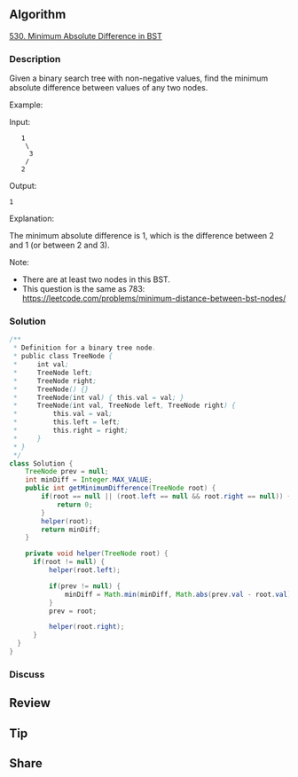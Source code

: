 ## Algorithm

[530. Minimum Absolute Difference in BST](https://leetcode.com/problems/minimum-absolute-difference-in-bst/)

### Description

Given a binary search tree with non-negative values, find the minimum absolute difference between values of any two nodes.

Example:

Input:

```
   1
    \
     3
    /
   2
```

Output:

```
1
```

Explanation:

The minimum absolute difference is 1, which is the difference between 2 and 1 (or between 2 and 3).


Note:

- There are at least two nodes in this BST.
- This question is the same as 783: https://leetcode.com/problems/minimum-distance-between-bst-nodes/


### Solution

```java
/**
 * Definition for a binary tree node.
 * public class TreeNode {
 *     int val;
 *     TreeNode left;
 *     TreeNode right;
 *     TreeNode() {}
 *     TreeNode(int val) { this.val = val; }
 *     TreeNode(int val, TreeNode left, TreeNode right) {
 *         this.val = val;
 *         this.left = left;
 *         this.right = right;
 *     }
 * }
 */
class Solution {
    TreeNode prev = null;
    int minDiff = Integer.MAX_VALUE;
    public int getMinimumDifference(TreeNode root) {
        if(root == null || (root.left == null && root.right == null)) {
            return 0;
        }
        helper(root);
        return minDiff;
    }

    private void helper(TreeNode root) {
      if(root != null) {
          helper(root.left);

          if(prev != null) {
              minDiff = Math.min(minDiff, Math.abs(prev.val - root.val));
          }
          prev = root;

          helper(root.right);
      }
  }
}

```

### Discuss

## Review


## Tip


## Share
